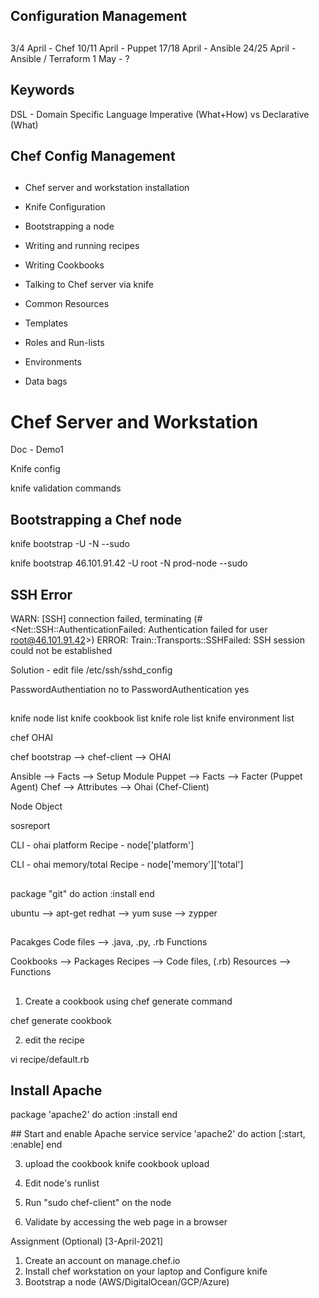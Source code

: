 ## #################################
## Configuration Management
## #################################

3/4 April   - Chef
10/11 April - Puppet
17/18 April - Ansible
24/25 April - Ansible / Terraform
1 May       - ?


## Keywords

DSL - Domain Specific Language
Imperative (What+How) vs Declarative (What)




## ##########################
## Chef Config Management
## ##########################

- Chef server and workstation installation
- Knife Configuration
- Bootstrapping a node
- Writing and running recipes
- Writing Cookbooks
- Talking to Chef server via knife
- Common Resources


- Templates
- Roles and Run-lists
- Environments
- Data bags




# Chef Server and Workstation
Doc - Demo1

Knife config

knife validation commands

## ##################################
## Bootstrapping a Chef node

knife bootstrap <fqdn> -U <username> -N <chefnode> --sudo

knife bootstrap 46.101.91.42 -U root -N prod-node --sudo


## ##################################
## SSH Error
WARN: [SSH] connection failed, terminating (#<Net::SSH::AuthenticationFailed: Authentication failed for user root@46.101.91.42>)
ERROR: Train::Transports::SSHFailed: SSH session could not be established

Solution - edit file /etc/ssh/sshd_config

PasswordAuthentiation no
to
PasswordAuthentication yes


## ##################################

knife node list
knife cookbook list
knife role list
knife environment list


chef OHAI

chef bootstrap --> chef-client --> OHAI

Ansible --> Facts       --> Setup Module
Puppet  --> Facts       --> Facter (Puppet Agent)
Chef    --> Attributes  --> Ohai (Chef-Client)

Node Object

sosreport

CLI - ohai platform
Recipe - node['platform']

CLI - ohai memory/total
Recipe - node['memory']['total']

## ##################################


package "git" do
    action :install
end

ubuntu --> apt-get
redhat --> yum
suse --> zypper

## ##################################


Pacakges
Code files --> .java, .py, .rb
Functions 

Cookbooks   --> Packages
Recipes     --> Code files, (.rb)
Resources   --> Functions


## ##################################
1. Create a cookbook using chef generate command

chef generate cookbook <cookbookname>

2. edit the recipe

vi recipe/default.rb

## Install Apache
package 'apache2' do
    action :install
end

## Start and enable Apache service
service 'apache2' do
    action [:start, :enable]
end

3. upload the cookbook
knife cookbook upload <cookbookname>

4. Edit node's runlist

5. Run "sudo chef-client" on the node

6. Validate by accessing the web page in a browser



Assignment (Optional) [3-April-2021]
1. Create an account on manage.chef.io
2. Install chef workstation on your laptop and Configure knife
3. Bootstrap a node (AWS/DigitalOcean/GCP/Azure)

















